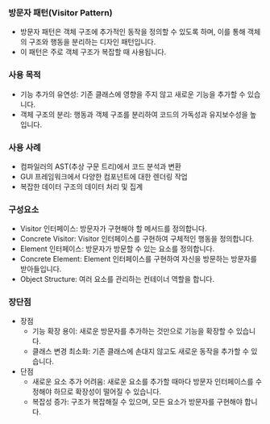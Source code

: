 ### 방문자 패턴(Visitor Pattern)
- 방문자 패턴은 객체 구조에 추가적인 동작을 정의할 수 있도록 하며, 이를 통해 객체의 구조와 행동을 분리하는 디자인 패턴입니다. 
- 이 패턴은 주로 객체 구조가 복잡할 때 사용됩니다.

### 사용 목적
- 기능 추가의 유연성: 기존 클래스에 영향을 주지 않고 새로운 기능을 추가할 수 있습니다.
- 객체 구조의 분리: 행동과 객체 구조를 분리하여 코드의 가독성과 유지보수성을 높입니다.

### 사용 사례
- 컴파일러의 AST(추상 구문 트리)에서 코드 분석과 변환
- GUI 프레임워크에서 다양한 컴포넌트에 대한 렌더링 작업
- 복잡한 데이터 구조의 데이터 처리 및 집계

### 구성요소
- Visitor 인터페이스: 방문자가 구현해야 할 메서드를 정의합니다.
- Concrete Visitor: Visitor 인터페이스를 구현하여 구체적인 행동을 정의합니다.
- Element 인터페이스: 방문자가 방문할 수 있는 요소를 정의합니다.
- Concrete Element: Element 인터페이스를 구현하여 자신을 방문하는 방문자를 받아들입니다.
- Object Structure: 여러 요소를 관리하는 컨테이너 역할을 합니다.

### 장단점
- 장점
  - 기능 확장 용이: 새로운 방문자를 추가하는 것만으로 기능을 확장할 수 있습니다.
  - 클래스 변경 최소화: 기존 클래스에 손대지 않고도 새로운 동작을 추가할 수 있습니다.
- 단점
  - 새로운 요소 추가 어려움: 새로운 요소를 추가할 때마다 방문자 인터페이스를 수정해야 하므로 확장성이 떨어질 수 있습니다.
  - 복잡성 증가: 구조가 복잡해질 수 있으며, 모든 요소가 방문자를 구현해야 합니다.